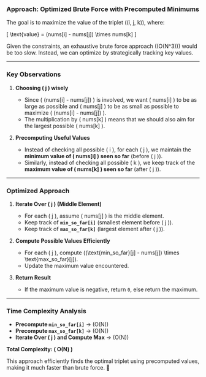 ### **Approach: Optimized Brute Force with Precomputed Minimums**

The goal is to maximize the value of the triplet \((i, j, k)\), where:

\[
\text{value} = (nums[i] - nums[j]) \times nums[k]
\]

Given the constraints, an exhaustive brute force approach (\(O(N^3)\)) would be too slow. Instead, we can optimize by strategically tracking key values.

---

### **Key Observations**
1. **Choosing \( j \) wisely**  
   - Since \( (nums[i] - nums[j]) \) is involved, we want \( nums[i] \) to be as large as possible and \( nums[j] \) to be as small as possible to maximize \( (nums[i] - nums[j]) \).
   - The multiplication by \( nums[k] \) means that we should also aim for the largest possible \( nums[k] \).

2. **Precomputing Useful Values**
   - Instead of checking all possible \( i \), for each \( j \), we maintain the **minimum value of \( nums[i] \) seen so far** (before \( j \)).
   - Similarly, instead of checking all possible \( k \), we keep track of the **maximum value of \( nums[k] \) seen so far** (after \( j \)).

---

### **Optimized Approach**
1. **Iterate Over \( j \) (Middle Element)**
   - For each \( j \), assume \( nums[j] \) is the middle element.
   - Keep track of **`min_so_far[i]`** (smallest element before \( j \)).
   - Keep track of **`max_so_far[k]`** (largest element after \( j \)).

2. **Compute Possible Values Efficiently**
   - For each \( j \), compute \((\text{min_so_far}[j] - nums[j]) \times \text{max_so_far}[j]\).
   - Update the maximum value encountered.

3. **Return Result**
   - If the maximum value is negative, return `0`, else return the maximum.

---

### **Time Complexity Analysis**
- **Precompute `min_so_far[i]`** → \(O(N)\)
- **Precompute `max_so_far[k]`** → \(O(N)\)
- **Iterate Over \( j \) and Compute Max** → \(O(N)\)

**Total Complexity: \( O(N) \)**

This approach efficiently finds the optimal triplet using precomputed values, making it much faster than brute force. 🚀
